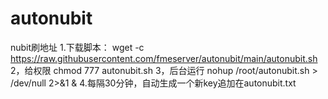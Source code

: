 # autonubit
nubit刷地址
1.下载脚本： 
wget -c https://raw.githubusercontent.com/fmeserver/autonubit/main/autonubit.sh 
2，给权限 
chmod 777 autonubit.sh 
3，后台运行 
nohup /root/autonubit.sh > /dev/null 2>&1 & 
4.每隔30分钟，自动生成一个新key追加在autonubit.txt 
